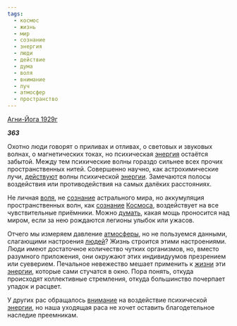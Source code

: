 ```yaml
---
tags:
  - космос
  - жизнь
  - мир
  - сознание
  - энергия
  - люди
  - действие
  - дума
  - воля
  - внимание
  - луч
  - атмосфер
  - пространство
---
```

[Агни-Йога 1929г](https://127.0.0.1:4002/agni/1929)

___363___

Охотно люди говорят о приливах и отливах, о световых и звуковых волнах, о магнетических токах, но психическая [энергия](../../../tags/#энергия) остаётся забытой. Между тем психические волны гораздо сильнее всех прочих пространственных нитей. Совершенно научно, как астрохимические лучи, [действуют](../../../tags/#[действие](../../../tags/#действие)) волны психической [энергии](../../../tags/#энергия). Замечаются полосы воздействия или противодействия на самых далёких расстояниях.   

Не личная [воля](../../../tags/#воля), не [сознание](../../../tags/#сознание) астрального мира, но аккумуляция пространственных волн, как [сознание](../../../tags/#сознание) [Космоса](../../../tags/#космос), воздействует на все чувствительные приёмники. Можно [думать](../../../tags/#дума), какая мощь проносится над миром, если за нею рождаются легионы улыбок или ужасов.   

Отчего мы измеряем давление [атмосферы](../../../tags/#атмосфер), но не пользуемся данными, слагающими настроения [людей](../../../tags/#люди)? Жизнь строится этими настроениями. Люди имеют достаточное количество чутких организмов, но, вместо разумного приложения, они окружают этих индивидуумов презрением или суеверием. Печальное невежество мешает применить к [жизни](../../../tags/#жизнь) эти [энергии](../../../tags/#энергия), которые сами стучатся в окно. Пора понять, откуда происходят коллективные стремления, откуда большинство почерпает упадок и расцвет.   

У других рас обращалось [внимание](../../../tags/#внимание) на воздействие психической [энергии](../../../tags/#энергия), но наша уходящая раса не хочет оставить благодетельное наследие преемникам.